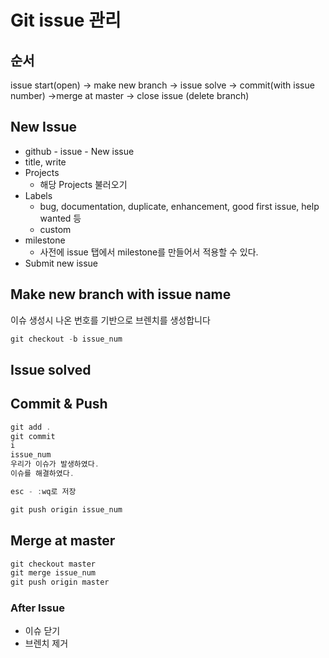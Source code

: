 # Git issue 관리

## 순서

issue start(open) →  make new branch → issue solve → commit(with issue number) →merge at master → close issue (delete branch)

## New Issue

- github - issue - New issue
- title, write
- Projects
    - 해당 Projects 불러오기
- Labels
    - bug, documentation, duplicate, enhancement, good first issue, help wanted  등
    - custom
- milestone
    - 사전에 issue 탭에서 milestone를 만들어서 적용할 수 있다.
- Submit new issue

## Make new branch **with issue name**

이슈 생성시 나온 번호를 기반으로 브렌치를 생성합니다

```jsx
git checkout -b issue_num
```

## Issue solved

## Commit & Push

```jsx
git add .
git commit
i
issue_num
우리가 이슈가 발생하였다.
이슈를 해결하였다.

esc - :wq로 저장

git push origin issue_num
```

## Merge at master

```jsx
git checkout master
git merge issue_num
git push origin master
```

### After Issue

- 이슈 닫기
- 브렌치 제거

